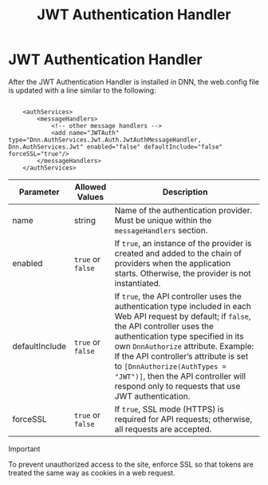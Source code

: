 ﻿---
uid: developers-jwt-auth-handler
locale: en
title: JWT Authentication Handler
dnnversion: 09.02.00
related-topics: 
links: ["[IETF RFC 7519](https://tools.ietf.org/html/rfc7519)","[DNN Presentation: How Evoq Helps You Build Modern Web Applications by Will Morgenweck](https://www.slideshare.net/dnnsoftware/how-evoq-helps-you-build-modern-web-applications)","[jwt.io](https://jwt.io/introduction/)"]
---

# JWT Authentication Handler

After the JWT Authentication Handler is installed in DNN, the web.config file is updated with a line similar to the following:

```

    <authServices>
        <messageHandlers>
            <!-- other message handlers -->
            <add name="JWTAuth" type="Dnn.AuthServices.Jwt.Auth.JwtAuthMessageHandler, Dnn.AuthServices.Jwt" enabled="false" defaultInclude="false" forceSSL="true"/>
        </messageHandlers>
    </authServices>

```

|**Parameter**|**Allowed Values**|**Description**|
|---|---|---|
|name|string|Name of the authentication provider. Must be unique within the `messageHandlers` section.|
|enabled|`true` or `false`|If `true`, an instance of the provider is created and added to the chain of providers when the application starts. Otherwise, the provider is not instantiated.|
|defaultInclude|`true` or `false`|If `true`, the API controller uses the authentication type included in each Web API request by default; if `false`, the API controller uses the authentication type specified in its own `DnnAuthorize` attribute. Example: If the API controller’s attribute is set to `[DnnAuthorize(AuthTypes = "JWT")]`, then the API controller will respond only to requests that use JWT authentication.|
|forceSSL|`true` or `false`|If `true`, SSL mode (HTTPS) is required for API requests; otherwise, all requests are accepted.|

> [!Important]
> To prevent unauthorized access to the site, enforce SSL so that tokens are treated the same way as cookies in a web request.
